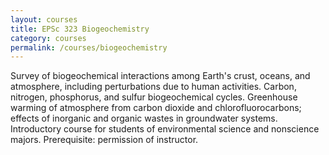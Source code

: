 ```yaml
---
layout: courses
title: EPSc 323 Biogeochemistry
category: courses
permalink: /courses/biogeochemistry
---
```


Survey of biogeochemical interactions among Earth's crust, oceans, and atmosphere, including perturbations due to human activities. Carbon, nitrogen, phosphorus, and sulfur biogeochemical cycles. Greenhouse warming of atmosphere from carbon dioxide and chlorofluorocarbons; effects of inorganic and organic wastes in groundwater systems. Introductory course for students of environmental science and nonscience majors. Prerequisite: permission of instructor.

